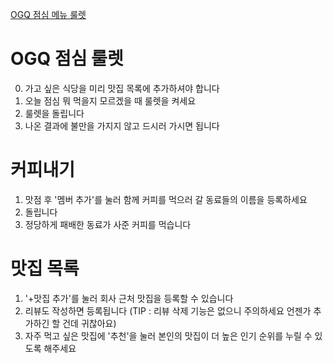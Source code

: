 [OGQ 점심 메뉴 룰렛](https://lunchmenu-ogq.vercel.app/)

# OGQ 점심 룰렛
0. 가고 싶은 식당을 미리 맛집 목록에 추가하셔야 합니다
1. 오늘 점심 뭐 먹을지 모르겠을 때 룰렛을 켜세요
2. 룰렛을 돌립니다
3. 나온 결과에 불만을 가지지 않고 드시러 가시면 됩니다

# 커피내기
1. 맛점 후 '멤버 추가'를 눌러 함께 커피를 먹으러 갈 동료들의 이름을 등록하세요
2. 돌립니다
3. 정당하게 패배한 동료가 사준 커피를 먹습니다

# 맛집 목록
1. '+맛집 추가'를 눌러 회사 근처 맛집을 등록할 수 있습니다
2. 리뷰도 작성하면 등록됩니다 (TIP : 리뷰 삭제 기능은 없으니 주의하세요 언젠가 추가하긴 할 건데 귀찮아요)
3. 자주 먹고 싶은 맛집에 '추천'을 눌러 본인의 맛집이 더 높은 인기 순위를 누릴 수 있도록 해주세요
